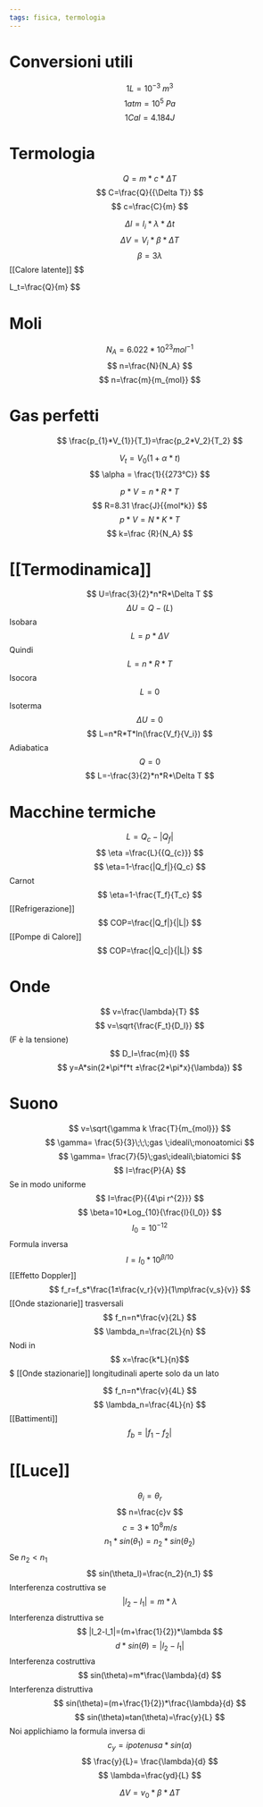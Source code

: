 ```yaml
---
tags: fisica, termologia
---
```


# Conversioni utili
$$
1L=10^{-3}\;m^3
$$
$$
1atm=10^{5}\;Pa
$$
$$
1Cal=4.184J
$$
# Termologia

$$
Q=m*c*\Delta T
$$
$$
C=\frac{Q}{{\Delta T}}
$$
$$
c=\frac{C}{m}
$$

$$
\Delta l=l_i*\lambda*\Delta t
$$
$$
\Delta V=V_i*\beta*\Delta T
$$
$$
\beta=3 \lambda
$$
[[Calore latente]] 
$$

L_t=\frac{Q}{m}
$$
# Moli
$$
N_A=6.022*10^{23} mol^{-1}
$$
$$
n=\frac{N}{N_A}
$$
$$
n=\frac{m}{m_{mol}}
$$
# Gas perfetti
$$
\frac{p_{1}*V_{1}}{T_1}=\frac{p_2*V_2}{T_2} 
$$

$$
V_t=V_0(1+\alpha*t)
$$
$$
\alpha = \frac{1}{{273°C}}
$$


$$
p*V=n*R*T
$$
$$
R=8.31 \frac{J}{{mol*k}}
$$
$$
p*V=N*K*T
$$
$$
k=\frac {R}{N_A}
$$


# [[Termodinamica]] 
$$
U=\frac{3}{2}*n*R*\Delta T
$$
$$
\Delta U=Q-(L)
$$
Isobara
$$
L=p*\Delta V
$$
	Quindi
	$$
L=n*R* T
$$
Isocora
$$
L=0
$$
Isoterma
$$
\Delta U=0
$$
$$
L=n*R*T*ln(\frac{V_f}{V_i})
$$
Adiabatica
$$
Q=0
$$
$$
L=-\frac{3}{2}*n*R*\Delta T
$$

# Macchine termiche
$$
L=Q_c-|Q_f|
$$
$$
\eta =\frac{L}{{Q_{c}}}
$$
$$
\eta=1-\frac{|Q_f|}{Q_c}
$$
Carnot
$$
\eta=1-\frac{T_f}{T_c}
$$
[[Refrigerazione]] 
$$
COP=\frac{|Q_f|}{|L|}
$$[[Pompe di Calore]] 
$$
COP=\frac{|Q_c|}{|L|}
$$

# Onde
$$
v=\frac{\lambda}{T}
$$
$$
v=\sqrt{\frac{F_t}{D_l}}
$$
(F è la tensione)
$$
D_l=\frac{m}{l}
$$$$
y=A*sin(2*\pi*f*t ±\frac{2*\pi*x}{\lambda})
$$

# Suono
$$
v=\sqrt{\gamma k \frac{T}{m_{mol}}}
$$
$$
\gamma= \frac{5}{3}\;\;\;gas \;ideali\;monoatomici
$$
$$
\gamma= \frac{7}{5}\;gas\;ideali\;biatomici
$$
$$
I=\frac{P}{A}
$$
Se in modo uniforme
$$
I=\frac{P}{{4\pi r^{2}}}
$$
$$
\beta=10*Log_{10}{\frac{I}{I_0}}
$$
$$
I_0=10^{-12} 
$$
Formula inversa
$$
I=I_0*10^{\beta/10}
$$
[[Effetto Doppler]] 
$$
f_r=f_s*\frac{1±\frac{v_r}{v}}{1\mp\frac{v_s}{v}}
$$
[[Onde stazionarie]] trasversali
$$
f_n=n*\frac{v}{2L}
$$
$$
\lambda_n=\frac{2L}{n}
$$
Nodi in $$ x=\frac{k*L}{n}$$$
[[Onde stazionarie]] longitudinali aperte solo da un lato

$$
f_n=n*\frac{v}{4L}
$$
$$
\lambda_n=\frac{4L}{n}
$$
[[Battimenti]] 
$$
f_b=|f_1-f_2|
$$
# [[Luce]] 
$$
\theta_i=\theta_r
$$
$$
n=\frac{c}v
$$
$$
c=3*10^8m/s
$$
$$
n_1*sin(\theta_1)=n_2*sin(\theta_2)
$$
Se $n_2<n_1$
$$
sin(\theta_l)=\frac{n_2}{n_1}
$$
Interferenza costruttiva se
$$
|l_2-l_1|=m*\lambda
$$
Interferenza distruttiva se
$$
|l_2-l_1|=(m+\frac{1}{2})*\lambda
$$
$$
d*sin(\theta)=|l_2-l_1|
$$
Interferenza costruttiva 
$$
sin(\theta)=m*\frac{\lambda}{d}
$$
Interferenza distruttiva 
$$
sin(\theta)=(m+\frac{1}{2})*\frac{\lambda}{d}
$$
$$
sin(\theta)≈tan(\theta)=\frac{y}{L}
$$
Noi applichiamo la formula inversa di 
$$
c_y=ipotenusa*sin(\alpha)
$$
$$
\frac{y}{L}= \frac{\lambda}{d}
$$
$$
\lambda=\frac{yd}{L}
$$

$$
\Delta V=v_0*\beta*\Delta T
$$
